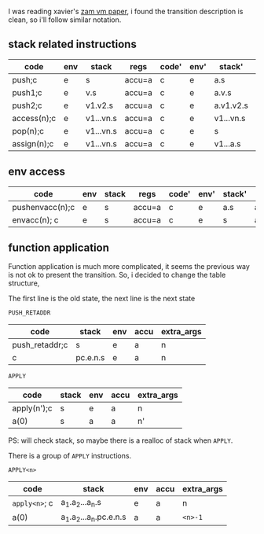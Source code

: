 I was reading xavier's [zam vm paper](https://xavierleroy.org/talks/zam-kazam05.pdf), i found the transition description is clean, so i'll follow similar notation.

## stack related instructions

| code        | env  | stack     | regs   | code' | env' | stack'    | regs'     |
| ----------- | ---- | --------- | ------ | ----- | ---- | --------- | --------- |
| push;c      | e    | s         | accu=a | c     | e    | a.s       |           |
| push1;c     | e    | v.s       | accu=a | c     | e    | a.v.s     | accu=v    |
| push2;c     | e    | v1.v2.s   | accu=a | c     | e    | a.v1.v2.s | accu=v2   |
| access(n);c | e    | v1...vn.s | accu=a | c     | e    | v1...vn.s | accu=vn   |
| pop(n);c    | e    | v1...vn.s | accu=a | c     | e    | s         |           |
| assign(n);c | e    | v1...vn.s | accu=a | c     | e    | v1...a.s  | accu=UNIT |

## env access

| code            | env  | stack | regs   | code' | env' | stack' | regs'     |
| --------------- | ---- | ----- | ------ | ----- | ---- | ------ | --------- |
| pushenvacc(n);c | e    | s     | accu=a | c     | e    | a.s    | accu=e(n) |
| envacc(n); c    | e    | s     | accu=a | c     | e    | s      | accu=e(n) |

## function application

Function application is much more complicated, it seems the previous way is not ok to present the transition. So, i decided to change the table structure,

The first line is the old state, the next line is the next state

`PUSH_RETADDR`

| code           | stack    | env  | accu | extra_args |
| -------------- | -------- | ---- | ---- | ---------- |
| push_retaddr;c | s        | e    | a    | n          |
| c              | pc.e.n.s | e    | a    | n          |

`APPLY`

| code        | stack | env  | accu | extra_args |
| ----------- | ----- | ---- | ---- | ---------- |
| apply(n');c | s     | e    | a    | n          |
| a(0)        | s     | a    | a    | n'         |

PS: will check stack, so maybe there is a realloc of stack when `APPLY`.

There is a group of `APPLY` instructions.

`APPLY<n>`

| code        | stack                         | env  | accu | extra_args |
| ----------- | ----------------------------- | ---- | ---- | ---------- |
| `apply<n>`; c | a<sub>1</sub>.a<sub>2</sub>...a<sub>n</sub>.s         | e    | a    | n          |
| a(0)        | a<sub>1</sub>.a<sub>2</sub>...a<sub>n</sub>.pc.e.n.s | a    | a    | `<n>-1`    |

